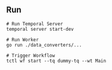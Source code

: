 

## Run

    # Run Temporal Server
    temporal server start-dev

    # Run Worker
    go run ./data_converters/...

    # Trigger Workflow
    tctl wf start --tq dummy-tq --wt Main
